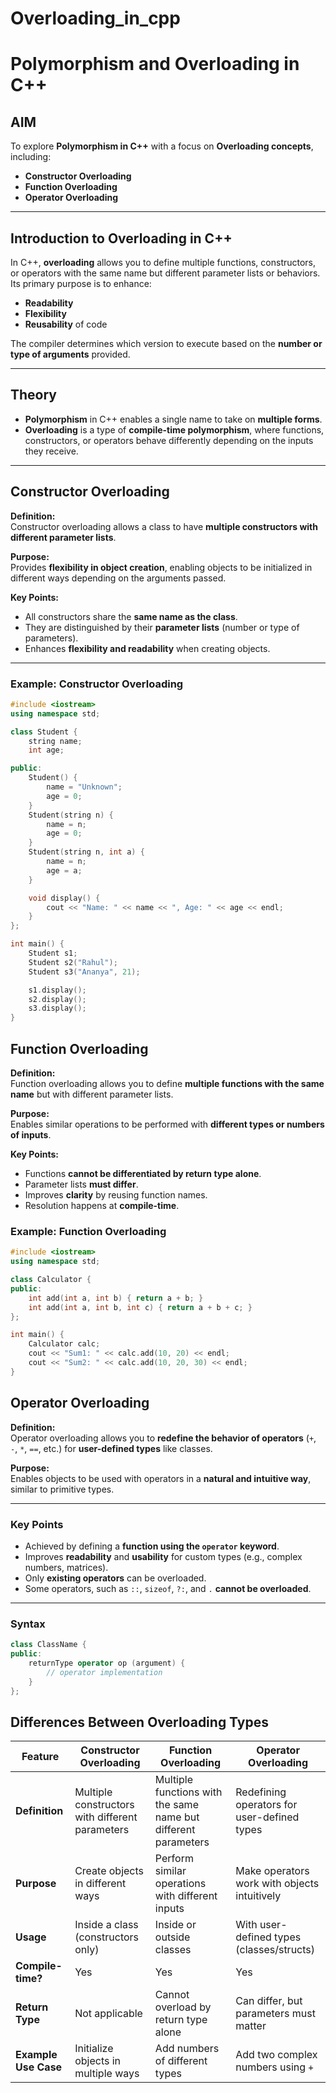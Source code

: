 # Overloading_in_cpp

# Polymorphism and Overloading in C++

## AIM
To explore **Polymorphism in C++** with a focus on **Overloading concepts**, including:  
- **Constructor Overloading**  
- **Function Overloading**  
- **Operator Overloading**  

---

## Introduction to Overloading in C++

In C++, **overloading** allows you to define multiple functions, constructors, or operators with the same name but different parameter lists or behaviors. Its primary purpose is to enhance:  

- **Readability**  
- **Flexibility**  
- **Reusability** of code  

The compiler determines which version to execute based on the **number or type of arguments** provided.

---

## Theory

- **Polymorphism** in C++ enables a single name to take on **multiple forms**.  
- **Overloading** is a type of **compile-time polymorphism**, where functions, constructors, or operators behave differently depending on the inputs they receive.  

---

## Constructor Overloading

**Definition:**  
Constructor overloading allows a class to have **multiple constructors with different parameter lists**.  

**Purpose:**  
Provides **flexibility in object creation**, enabling objects to be initialized in different ways depending on the arguments passed.  

**Key Points:**  
- All constructors share the **same name as the class**.  
- They are distinguished by their **parameter lists** (number or type of parameters).  
- Enhances **flexibility and readability** when creating objects.  

---

### Example: Constructor Overloading

```cpp
#include <iostream>
using namespace std;

class Student {
    string name;
    int age;

public:
    Student() { 
        name = "Unknown"; 
        age = 0; 
    }
    Student(string n) { 
        name = n; 
        age = 0; 
    }
    Student(string n, int a) { 
        name = n; 
        age = a; 
    }

    void display() { 
        cout << "Name: " << name << ", Age: " << age << endl; 
    }
};

int main() {
    Student s1;
    Student s2("Rahul");
    Student s3("Ananya", 21);

    s1.display();
    s2.display();
    s3.display();
}
```
## Function Overloading

**Definition:**  
Function overloading allows you to define **multiple functions with the same name** but with different parameter lists.

**Purpose:**  
Enables similar operations to be performed with **different types or numbers of inputs**.

**Key Points:**  
- Functions **cannot be differentiated by return type alone**.  
- Parameter lists **must differ**.  
- Improves **clarity** by reusing function names.  
- Resolution happens at **compile-time**.

### Example: Function Overloading
```cpp
#include <iostream>
using namespace std;

class Calculator {
public:
    int add(int a, int b) { return a + b; }
    int add(int a, int b, int c) { return a + b + c; }
};

int main() {
    Calculator calc;
    cout << "Sum1: " << calc.add(10, 20) << endl;
    cout << "Sum2: " << calc.add(10, 20, 30) << endl;
}
```
## Operator Overloading

**Definition:**  
Operator overloading allows you to **redefine the behavior of operators** (`+`, `-`, `*`, `==`, etc.) for **user-defined types** like classes.

**Purpose:**  
Enables objects to be used with operators in a **natural and intuitive way**, similar to primitive types.

---

### Key Points
- Achieved by defining a **function using the `operator` keyword**.  
- Improves **readability** and **usability** for custom types (e.g., complex numbers, matrices).  
- Only **existing operators** can be overloaded.  
- Some operators, such as `::`, `sizeof`, `?:`, and `.` **cannot be overloaded**.  

---

### Syntax
```cpp
class ClassName {
public:
    returnType operator op (argument) {
        // operator implementation
    }
};
```

## Differences Between Overloading Types

| Feature        | Constructor Overloading                       | Function Overloading                               | Operator Overloading                             |
|----------------|-----------------------------------------------|--------------------------------------------------|------------------------------------------------|
| **Definition** | Multiple constructors with different parameters | Multiple functions with the same name but different parameters | Redefining operators for user-defined types |
| **Purpose**    | Create objects in different ways              | Perform similar operations with different inputs | Make operators work with objects intuitively  |
| **Usage**      | Inside a class (constructors only)           | Inside or outside classes                         | With user-defined types (classes/structs)    |
| **Compile-time?** | Yes                                        | Yes                                              | Yes                                            |
| **Return Type** | Not applicable                               | Cannot overload by return type alone             | Can differ, but parameters must matter        |
| **Example Use Case** | Initialize objects in multiple ways     | Add numbers of different types                   | Add two complex numbers using `+`             |
